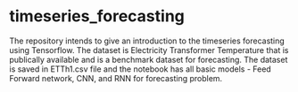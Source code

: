 # timeseries_forecasting
The repository intends to give an introduction to the timeseries forecasting using Tensorflow.
The dataset is Electricity Transformer Temperature that is publically available and is a benchmark dataset for forecasting.
The dataset is saved in ETTh1.csv file and the notebook has all basic models - Feed Forward network, CNN, and RNN for forecasting problem.

